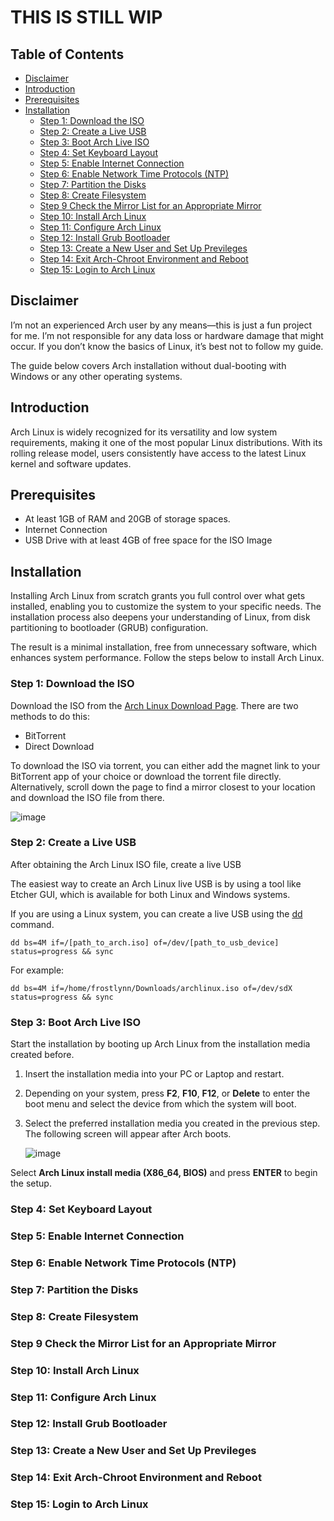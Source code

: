 <!-- TOC --><a name="this-is-still-wip"></a>
# THIS IS STILL WIP

<!-- TOC --><a name="table-of-contents"></a>
## Table of Contents
   * [Disclaimer](#disclaimer)
   * [Introduction](#introduction)
   * [Prerequisites](#prerequisites)
   * [Installation](#installation)
      + [Step 1: Download the ISO](#step-1-download-the-iso)
      + [Step 2: Create a Live USB](#step-2-create-a-live-usb)
      + [Step 3: Boot Arch Live ISO](#step-3-boot-arch-live-iso)
      + [Step 4: Set Keyboard Layout](#step-4-set-keyboard-layout)
      + [Step 5: Enable Internet Connection](#step-5-enable-internet-connection)
      + [Step 6: Enable Network Time Protocols (NTP)](#step-6-enable-network-time-protocols-ntp)
      + [Step 7: Partition the Disks](#step-7-partition-the-disks)
      + [Step 8: Create Filesystem](#step-8-create-filesystem)
      + [Step 9 Check the Mirror List for an Appropriate Mirror](#step-9-check-the-mirror-list-for-an-appropriate-mirror)
      + [Step 10: Install Arch Linux](#step-10-install-arch-linux)
      + [Step 11: Configure Arch Linux](#step-11-configure-arch-linux)
      + [Step 12: Install Grub Bootloader](#step-12-install-grub-bootloader)
      + [Step 13: Create a New User and Set Up Previleges](#step-13-create-a-new-user-and-set-up-previleges)
      + [Step 14: Exit Arch-Chroot Environment and Reboot](#step-14-exit-arch-chroot-environment-and-reboot)
      + [Step 15: Login to Arch Linux](#step-15-login-to-arch-linux)


<!-- TOC --><a name="disclaimer"></a>
## Disclaimer
I’m not an experienced Arch user by any means—this is just a fun project for me. I’m not responsible for any data loss or hardware damage that might occur. If you don’t know the basics of Linux, it’s best not to follow my guide.

The guide below covers Arch installation without dual-booting with Windows or any other operating systems.

<!-- TOC --><a name="introduction"></a>
## Introduction

Arch Linux is widely recognized for its versatility and low system requirements, making it one of the most popular Linux distributions. With its rolling release model, users consistently have access to the latest Linux kernel and software updates.

<!-- TOC --><a name="prerequisites"></a>
## Prerequisites
- At least 1GB of RAM and 20GB of storage spaces.
- Internet Connection
- USB Drive with at least 4GB of free space for the ISO Image

<!-- TOC --><a name="installation"></a>
## Installation
Installing Arch Linux from scratch grants you full control over what gets installed, enabling you to customize the system to your specific needs. The installation process also deepens your understanding of Linux, from disk partitioning to bootloader (GRUB) configuration.

The result is a minimal installation, free from unnecessary software, which enhances system performance. Follow the steps below to install Arch Linux.

<!-- TOC --><a name="step-1-download-the-iso"></a>
### Step 1: Download the ISO
Download the ISO from the [Arch Linux Download Page](https://archlinux.org/download/). There are two methods to do this:
- BitTorrent
- Direct Download

To download the ISO via torrent, you can either add the magnet link to your BitTorrent app of your choice or download the torrent file directly. Alternatively, scroll down the page to find a mirror closest to your location and download the ISO file from there.

![image](https://github.com/user-attachments/assets/5a00f30a-d00f-4b23-87cc-03f5f6babab5)

<!-- TOC --><a name="step-2-create-a-live-usb"></a>
### Step 2: Create a Live USB
After obtaining the Arch Linux ISO file, create a live USB

The easiest way to create an Arch Linux live USB is by using a tool like Etcher GUI, which is available for both Linux and Windows systems.

If you are using a Linux system, you can create a live USB using the [dd](https://www.geeksforgeeks.org/dd-command-linux/) command.
``` 
dd bs=4M if=/[path_to_arch.iso] of=/dev/[path_to_usb_device] status=progress && sync
```
For example:

```
dd bs=4M if=/home/frostlynn/Downloads/archlinux.iso of=/dev/sdX status=progress && sync 
```

<!-- TOC --><a name="step-3-boot-arch-live-iso"></a>
### Step 3: Boot Arch Live ISO

Start the installation by booting up Arch Linux from the installation media created before.
1. Insert the installation media into your PC or Laptop and restart.
2. Depending on your system, press **F2**, **F10**, **F12**, or **Delete** to enter the boot menu and select the device from which the system will boot.
3. Select the preferred installation media you created in the previous step. The following screen will appear after Arch boots.
   
   ![image](https://github.com/user-attachments/assets/786b4df3-2d37-49c7-885e-b0dc107d801e)

Select **Arch Linux install media (X86_64, BIOS)** and press **ENTER** to begin the setup.

<!-- TOC --><a name="step-4-set-keyboard-layout"></a>
### Step 4: Set Keyboard Layout

<!-- TOC --><a name="step-5-enable-internet-connection"></a>
### Step 5: Enable Internet Connection

<!-- TOC --><a name="step-6-enable-network-time-protocols-ntp"></a>
### Step 6: Enable Network Time Protocols (NTP)

<!-- TOC --><a name="step-7-partition-the-disks"></a>
### Step 7: Partition the Disks

<!-- TOC --><a name="step-8-create-filesystem"></a>
### Step 8: Create Filesystem

<!-- TOC --><a name="step-9-check-the-mirror-list-for-an-appropriate-mirror"></a>
### Step 9 Check the Mirror List for an Appropriate Mirror

<!-- TOC --><a name="step-10-install-arch-linux"></a>
### Step 10: Install Arch Linux

<!-- TOC --><a name="step-11-configure-arch-linux"></a>
### Step 11: Configure Arch Linux

<!-- TOC --><a name="step-12-install-grub-bootloader"></a>
### Step 12: Install Grub Bootloader

<!-- TOC --><a name="step-13-create-a-new-user-and-set-up-previleges"></a>
### Step 13: Create a New User and Set Up Previleges

<!-- TOC --><a name="step-14-exit-arch-chroot-environment-and-reboot"></a>
### Step 14: Exit Arch-Chroot Environment and Reboot

<!-- TOC --><a name="step-15-login-to-arch-linux"></a>
### Step 15: Login to Arch Linux